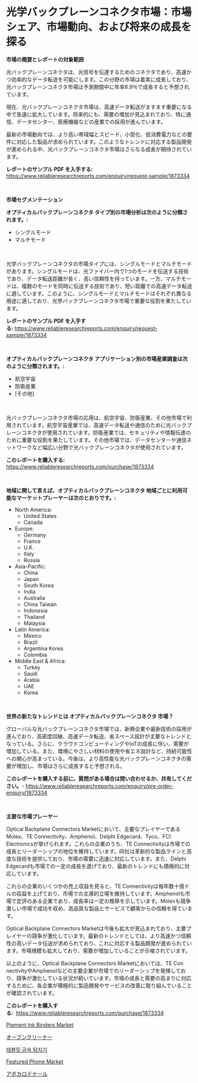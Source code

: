 <p><h1>光学バックプレーンコネクタ市場：市場シェア、市場動向、および将来の成長を探る</h1></p><p><strong>市場の概要とレポートの対象範囲</strong></p>
<p><p>光バックプレーンコネクタは、光信号を伝達するためのコネクタであり、高速かつ効率的なデータ転送を可能にします。この分野の市場は着実に成長しており、光バックプレーンコネクタ市場は予測期間中に年率8.9％で成長すると予想されています。</p><p>現在、光バックプレーンコネクタ市場は、高速データ転送がますます重要になる中で急速に拡大しています。将来的にも、需要の増加が見込まれており、特に通信、データセンター、医療機器などの産業での採用が進んでいます。</p><p>最新の市場動向では、より高い帯域幅とスピード、小型化、低消費電力などの要件に対応した製品が求められています。このようなトレンドに対応する製品開発が進められる中、光バックプレーンコネクタ市場はさらなる成長が期待されています。</p></p>
<p><strong>レポートのサンプル PDF を入手する:</strong> <a href="https://www.reliableresearchreports.com/enquiry/request-sample/1873334">https://www.reliableresearchreports.com/enquiry/request-sample/1873334</a></p>
<p>&nbsp;</p>
<p><strong>市場セグメンテーション</strong></p>
<p><strong>オプティカルバックプレーンコネクタ タイプ別の市場分析は次のように分類されます。:</strong></p>
<p><ul><li>シングルモード</li><li>マルチモード</li></ul></p>
<p>&nbsp;</p>
<p><p>光学バックプレーンコネクタの市場タイプには、シングルモードとマルチモードがあります。シングルモードは、光ファイバー内で1つのモードを伝送する技術であり、データ転送距離が長く、高い信頼性を持っています。一方、マルチモードは、複数のモードを同時に伝送する技術であり、短い距離での高速データ転送に適しています。このように、シングルモードとマルチモードはそれぞれ異なる用途に適しており、光学バックプレーンコネクタ市場で重要な役割を果たしています。</p></p>
<p><strong>レポートのサンプル PDF を入手する:</strong>&nbsp;<a href="https://www.reliableresearchreports.com/enquiry/request-sample/1873334">https://www.reliableresearchreports.com/enquiry/request-sample/1873334</a></p>
<p>&nbsp;</p>
<p><strong> オプティカルバックプレーンコネクタ アプリケーション別の市場産業調査は次のように分類されます。:</strong></p>
<p><ul><li>航空宇宙</li><li>防衛産業</li><li>[その他]</li></ul></p>
<p>&nbsp;</p>
<p><p>光バックプレーンコネクタ市場の応用は、航空宇宙、防衛産業、その他市場で利用されています。航空宇宙産業では、高速データ転送や通信のために光バックプレーンコネクタが使用されています。防衛産業では、セキュリティや情報伝達のために重要な役割を果たしています。その他市場では、データセンターや通信ネットワークなど幅広い分野で光バックプレーンコネクタが使用されています。</p></p>
<p><strong>このレポートを購入する:</strong>&nbsp; <a href="https://www.reliableresearchreports.com/purchase/1873334">https://www.reliableresearchreports.com/purchase/1873334</a></p>
<p>&nbsp;</p>
<p><strong>地域に関して言えば、オプティカルバックプレーンコネクタ 地域ごとに利用可能なマーケットプレーヤーは次のとおりです。:</strong></p>
<p><ul>
    <li>
        North America:
        <ul>
            <li>United States</li>
            <li>Canada</li>
        </ul>
    </li>
    <li>
        Europe:
        <ul>
            <li>Germany</li>
            <li>France</li>
            <li>U.K.</li>
            <li>Italy</li>
            <li>Russia</li>
        </ul>
    </li>
    <li>
        Asia-Pacific:
        <ul>
            <li>China</li>
            <li>Japan</li>
            <li>South Korea</li>
            <li>India</li>
            <li>Australia</li>
            <li>China Taiwan</li>
            <li>Indonesia</li>
            <li>Thailand</li>
            <li>Malaysia</li>
        </ul>
    </li>
    <li>
        Latin America:
        <ul>
            <li>Mexico</li>
            <li>Brazil</li>
            <li>Argentina Korea</li>
            <li>Colombia</li>
        </ul>
    </li>
    <li>
        Middle East & Africa:
        <ul>
            <li>Turkey</li>
            <li>Saudi</li>
            <li>Arabia</li>
            <li>UAE</li>
            <li>Korea</li>
        </ul>
    </li>
    </ul></p>
<p>&nbsp;</p>
<p><strong>世界の新たなトレンドとは オプティカルバックプレーンコネクタ 市場？</strong></p>
<p><p>グローバルな光バックプレーンコネクタ市場では、新興企業や最新技術の採用が進んでおり、高密度回線、高速データ転送、省スペース設計が主要なトレンドとなっている。さらに、クラウドコンピューティングやIoTの成長に伴い、需要が増加している。また、環境にやさしい材料の使用や省エネ設計など、持続可能性への関心が高まっている。今後は、より高性能な光バックプレーンコネクタの需要が増加し、市場はさらに成長すると予想される。</p></p>
<p><strong>このレポートを購入する前に、質問がある場合は問い合わせるか、共有してください。</strong>- <a href="https://www.reliableresearchreports.com/enquiry/pre-order-enquiry/1873334">https://www.reliableresearchreports.com/enquiry/pre-order-enquiry/1873334</a></p>
<p>&nbsp;</p>
<p><strong>主要な市場プレーヤー</strong></p>
<p><p>Optical Backplane Connectors Marketにおいて、主要なプレイヤーであるMolex、TE Con​​nectivity、Amphenol、Delphi Edgecard、Tyco、FCI Electronicsが挙げられます。これらの企業のうち、TE Con​​nectivityは市場での成長とリーダーシップの地位を維持しています。同社は革新的な製品ラインと高度な技術を提供しており、市場の需要に迅速に対応しています。また、Delphi Edgecardも市場での一定の成長を遂げており、最新のトレンドにも積極的に対応しています。</p><p>これらの企業のいくつかの売上収益を見ると、TE Con​​nectivityは毎年数十億ドルの収益を上げており、市場での主導的立場を維持しています。Amphenolも市場で定評のある企業であり、成長率は一定の推移を示しています。Molexも競争激しい市場で成功を収め、高品質な製品とサービスで顧客からの信頼を得ています。</p><p>Optical Backplane Connectors Marketは今後も拡大が見込まれており、主要プレイヤーの競争が激化しています。最新のトレンドとしては、より高速かつ信頼性の高いデータ伝送が求められており、これに対応する製品開発が進められています。市場規模も拡大しており、需要が増加していることが示唆されています。</p><p>以上のように、Optical Backplane Connectors Marketにおいては、TE Con​​nectivityやAmphenolなどの主要企業が市場でのリーダーシップを発揮しており、競争が激化している状況が続いています。市場の成長と需要の高まりに対応するために、各企業が積極的に製品開発やサービスの改善に取り組んでいることが確認されています。</p></p>
<p><strong>このレポートを購入する:</strong>&nbsp;&nbsp;<a href="https://www.reliableresearchreports.com/purchase/1873334">https://www.reliableresearchreports.com/purchase/1873334</a></p>
<p><p><a href="https://github.com/vimar16th/Market-Research-Report-List-3/blob/main/pigment-ink-binders-market.md">Pigment Ink Binders Market</a></p><p><a href="https://github.com/zjkmgcs938405/Market-Research-Report-List-1/blob/main/95148122627.md">オーブンクリーナー</a></p><p><a href="https://github.com/vsnao330707/Market-Research-Report-List-1/blob/main/40166972199.md">태블릿 금속 탐지기</a></p><p><a href="https://issuu.com/reportprime-2/docs/featured-phone-market-size-2030.pptx">Featured Phone Market</a></p><p><a href="https://medium.com/@mares423/%E3%82%A2%E3%83%9D%E3%82%AB%E3%83%AD%E3%83%86%E3%83%8A%E3%83%BC%E3%83%AB%E5%B8%82%E5%A0%B4%E3%81%AF-%E5%B8%82%E5%A0%B4%E3%82%B7%E3%82%A7%E3%82%A2-%E5%B8%82%E5%A0%B4%E3%83%88%E3%83%AC%E3%83%B3%E3%83%89-%E5%B8%82%E5%A0%B4%E6%88%90%E9%95%B7%E3%81%AB%E9%96%A2%E3%81%99%E3%82%8B%E6%83%85%E5%A0%B1%E3%82%92%E6%8F%90%E4%BE%9B%E3%81%97%E3%81%BE%E3%81%99-1b64f31aa2e4">アポカロテナール</a></p></p>
